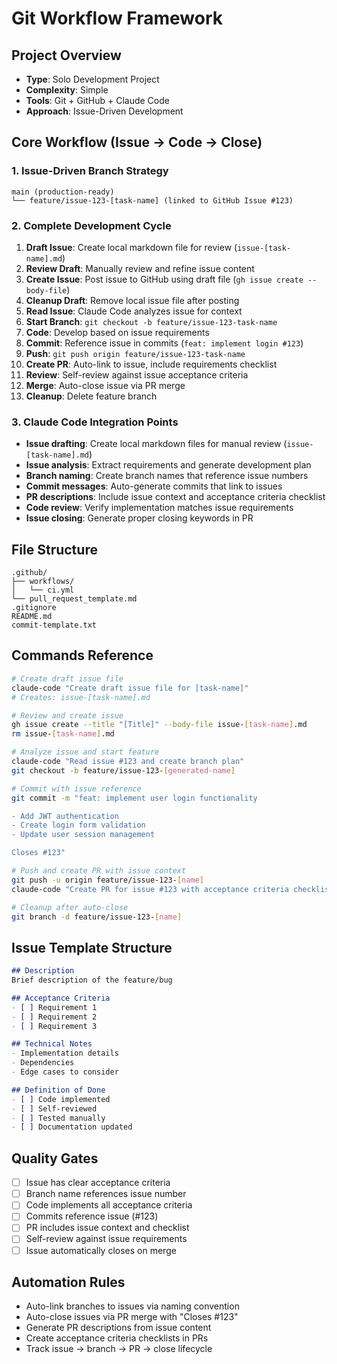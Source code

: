 # Git Workflow Framework

## Project Overview
- **Type**: Solo Development Project
- **Complexity**: Simple
- **Tools**: Git + GitHub + Claude Code
- **Approach**: Issue-Driven Development

## Core Workflow (Issue → Code → Close)

### 1. Issue-Driven Branch Strategy
```
main (production-ready)
└── feature/issue-123-[task-name] (linked to GitHub Issue #123)
```

### 2. Complete Development Cycle
1. **Draft Issue**: Create local markdown file for review (`issue-[task-name].md`)
2. **Review Draft**: Manually review and refine issue content
3. **Create Issue**: Post issue to GitHub using draft file (`gh issue create --body-file`)
4. **Cleanup Draft**: Remove local issue file after posting
5. **Read Issue**: Claude Code analyzes issue for context
6. **Start Branch**: `git checkout -b feature/issue-123-task-name`
7. **Code**: Develop based on issue requirements
8. **Commit**: Reference issue in commits (`feat: implement login #123`)
9. **Push**: `git push origin feature/issue-123-task-name`
10. **Create PR**: Auto-link to issue, include requirements checklist
11. **Review**: Self-review against issue acceptance criteria
12. **Merge**: Auto-close issue via PR merge
13. **Cleanup**: Delete feature branch

### 3. Claude Code Integration Points
- **Issue drafting**: Create local markdown files for manual review (`issue-[task-name].md`)
- **Issue analysis**: Extract requirements and generate development plan
- **Branch naming**: Create branch names that reference issue numbers
- **Commit messages**: Auto-generate commits that link to issues
- **PR descriptions**: Include issue context and acceptance criteria checklist
- **Code review**: Verify implementation matches issue requirements
- **Issue closing**: Generate proper closing keywords in PR

## File Structure
```
.github/
├── workflows/
│   └── ci.yml
└── pull_request_template.md
.gitignore
README.md
commit-template.txt
```

## Commands Reference
```bash
# Create draft issue file
claude-code "Create draft issue file for [task-name]"
# Creates: issue-[task-name].md

# Review and create issue
gh issue create --title "[Title]" --body-file issue-[task-name].md
rm issue-[task-name].md

# Analyze issue and start feature
claude-code "Read issue #123 and create branch plan"
git checkout -b feature/issue-123-[generated-name]

# Commit with issue reference
git commit -m "feat: implement user login functionality

- Add JWT authentication
- Create login form validation
- Update user session management

Closes #123"

# Push and create PR with issue context
git push -u origin feature/issue-123-[name]
claude-code "Create PR for issue #123 with acceptance criteria checklist"

# Cleanup after auto-close
git branch -d feature/issue-123-[name]
```

## Issue Template Structure
```markdown
## Description
Brief description of the feature/bug

## Acceptance Criteria
- [ ] Requirement 1
- [ ] Requirement 2
- [ ] Requirement 3

## Technical Notes
- Implementation details
- Dependencies
- Edge cases to consider

## Definition of Done
- [ ] Code implemented
- [ ] Self-reviewed
- [ ] Tested manually
- [ ] Documentation updated
```

## Quality Gates
- [ ] Issue has clear acceptance criteria
- [ ] Branch name references issue number
- [ ] Code implements all acceptance criteria
- [ ] Commits reference issue (#123)
- [ ] PR includes issue context and checklist
- [ ] Self-review against issue requirements
- [ ] Issue automatically closes on merge

## Automation Rules
- Auto-link branches to issues via naming convention
- Auto-close issues via PR merge with "Closes #123"
- Generate PR descriptions from issue content
- Create acceptance criteria checklists in PRs
- Track issue → branch → PR → close lifecycle